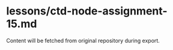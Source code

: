 # lessons/ctd-node-assignment-15.md

Content will be fetched from original repository during export.